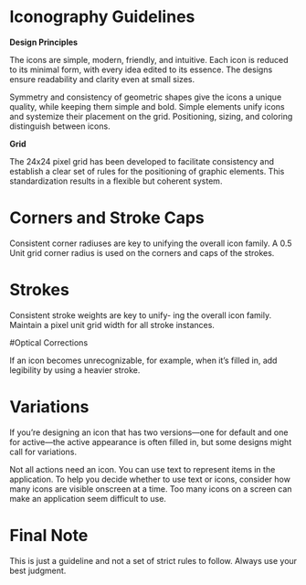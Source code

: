 # Iconography Guidelines

**Design Principles**

The icons are simple, modern, friendly, and intuitive. Each icon is reduced to its minimal form, with every idea edited to its essence. The designs ensure readability and clarity even at small sizes.

Symmetry and consistency of geometric shapes give the icons a unique quality, while keeping them simple and bold. Simple elements unify icons and systemize their placement on the grid. Positioning, sizing, and coloring distinguish between icons.

**Grid**

The 24x24 pixel grid has been developed to facilitate consistency and establish a clear set of rules for the positioning of graphic elements. This standardization results in a flexible but coherent system. 

# Corners and Stroke Caps

Consistent corner radiuses are key to unifying the overall icon family. A 0.5 Unit grid corner radius is used on the corners and caps of the strokes. 

# Strokes

Consistent stroke weights are key to unify- ing the overall icon family. Maintain a pixel unit grid width for all stroke instances. 

#Optical Corrections

If an icon becomes unrecognizable, for example, when it’s filled in, add legibility by using a heavier stroke.

# Variations

If you’re designing an icon that has two versions—one for default and one for active—the active appearance is often filled in, but some designs might call for variations.

Not all actions need an icon. You can use text to represent items in the application. To help you decide whether to use text or icons, consider how many icons are visible onscreen at a time. Too many icons on a screen can make an application seem difficult to use. 

# Final Note

This is just a guideline and not a set of strict rules to follow. Always use your best judgment. 


